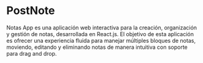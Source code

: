 # PostNote
Notas App es una aplicación web interactiva para la creación, organización y gestión de notas, desarrollada en React.js. El objetivo de esta aplicación es ofrecer una experiencia fluida para manejar múltiples bloques de notas, moviendo, editando y eliminando notas de manera intuitiva con soporte para drag and drop.
